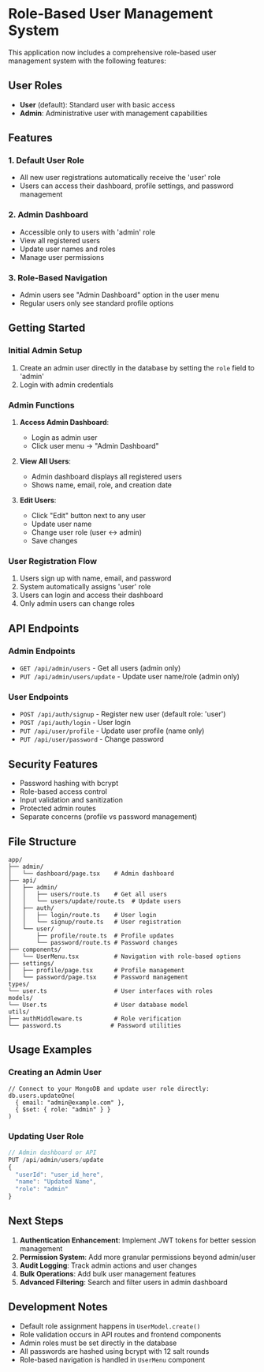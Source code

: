 # Role-Based User Management System

This application now includes a comprehensive role-based user management system with the following features:

## User Roles

- **User** (default): Standard user with basic access
- **Admin**: Administrative user with management capabilities

## Features

### 1. Default User Role
- All new user registrations automatically receive the 'user' role
- Users can access their dashboard, profile settings, and password management

### 2. Admin Dashboard
- Accessible only to users with 'admin' role
- View all registered users
- Update user names and roles
- Manage user permissions

### 3. Role-Based Navigation
- Admin users see "Admin Dashboard" option in the user menu
- Regular users only see standard profile options

## Getting Started

### Initial Admin Setup

1. Create an admin user directly in the database by setting the `role` field to 'admin'
2. Login with admin credentials

### Admin Functions

1. **Access Admin Dashboard**:
   - Login as admin user
   - Click user menu → "Admin Dashboard"

2. **View All Users**:
   - Admin dashboard displays all registered users
   - Shows name, email, role, and creation date

3. **Edit Users**:
   - Click "Edit" button next to any user
   - Update user name
   - Change user role (user ↔ admin)
   - Save changes

### User Registration Flow

1. Users sign up with name, email, and password
2. System automatically assigns 'user' role
3. Users can login and access their dashboard
4. Only admin users can change roles

## API Endpoints

### Admin Endpoints
- `GET /api/admin/users` - Get all users (admin only)
- `PUT /api/admin/users/update` - Update user name/role (admin only)

### User Endpoints
- `POST /api/auth/signup` - Register new user (default role: 'user')
- `POST /api/auth/login` - User login
- `PUT /api/user/profile` - Update user profile (name only)
- `PUT /api/user/password` - Change password

## Security Features

- Password hashing with bcrypt
- Role-based access control
- Input validation and sanitization
- Protected admin routes
- Separate concerns (profile vs password management)

## File Structure

```
app/
├── admin/
│   └── dashboard/page.tsx    # Admin dashboard
├── api/
│   ├── admin/
│   │   ├── users/route.ts    # Get all users
│   │   └── users/update/route.ts  # Update users
│   ├── auth/
│   │   ├── login/route.ts    # User login
│   │   └── signup/route.ts   # User registration
│   └── user/
│       ├── profile/route.ts  # Profile updates
│       └── password/route.ts # Password changes
├── components/
│   └── UserMenu.tsx          # Navigation with role-based options
├── settings/
│   ├── profile/page.tsx      # Profile management
│   └── password/page.tsx     # Password management
types/
└── user.ts                   # User interfaces with roles
models/
└── User.ts                   # User database model
utils/
├── authMiddleware.ts         # Role verification
└── password.ts              # Password utilities
```

## Usage Examples

### Creating an Admin User
```mongodb
// Connect to your MongoDB and update user role directly:
db.users.updateOne(
  { email: "admin@example.com" },
  { $set: { role: "admin" } }
)
```

### Updating User Role
```typescript
// Admin dashboard or API
PUT /api/admin/users/update
{
  "userId": "user_id_here",
  "name": "Updated Name",
  "role": "admin"
}
```

## Next Steps

1. **Authentication Enhancement**: Implement JWT tokens for better session management
2. **Permission System**: Add more granular permissions beyond admin/user
3. **Audit Logging**: Track admin actions and user changes
4. **Bulk Operations**: Add bulk user management features
5. **Advanced Filtering**: Search and filter users in admin dashboard

## Development Notes

- Default role assignment happens in `UserModel.create()`
- Role validation occurs in API routes and frontend components
- Admin roles must be set directly in the database
- All passwords are hashed using bcrypt with 12 salt rounds
- Role-based navigation is handled in `UserMenu` component